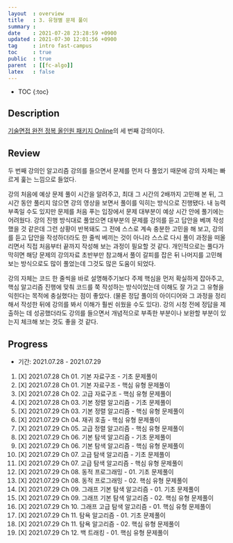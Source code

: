 ```yaml
---
layout  : overview
title   : 3. 유형별 문제 풀이
summary : 
date    : 2021-07-28 23:28:59 +0900
updated : 2021-07-30 12:01:56 +0900
tag     : intro fast-campus
toc     : true
public  : true
parent  : [[fc-algo]]
latex   : false
---
```

* TOC
{:toc}

## Description

[기술면접 완전 정복 올인원 패키지 Online](https://fastcampus.co.kr/dev_online_algo)의 세 번째 강의이다.

## Review

두 번째 강의인 알고리즘 강의를 들으면서 문제를 먼저 다 풀었기 때문에 강의 자체는 빠르게 훑는 느낌으로 들었다.

강의 처음에 예상 문제 풀이 시간을 알려주고, 최대 그 시간의 2배까지 고민해 본 뒤, 그 시간 동안 풀리지 않으면 강의 영상을 보면서 풀이를 익히는 방식으로 진행됐다. 내 능력 부족일 수도 있지만 문제를 처음 푸는 입장에서 문제 대부분이 예상 시간 안에 풀기에는 어려웠다. 강의 진행 방식대로 풀었으면 대부분의 문제를 강의를 듣고 답안을 베껴 작성했을 것 같은데 그런 상황이 반복돼도 그 전에 스스로 계속 충분한 고민을 해 보고, 강의를 듣고 답안을 작성하더라도 한 줄씩 베끼는 것이 아니라 스스로 다시 풀이 과정을 떠올리면서 직접 처음부터 끝까지 작성해 보는 과정이 필요할 것 같다. 개인적으로는 풀다가 막히면 해당 문제의 강의자료 초반부만 참고해서 풀이 갈피를 잡은 뒤 나머지를 고민해보는 방식으로도 많이 풀었는데 그것도 많은 도움이 되었다.

강의 자체는 코드 한 줄씩을 바로 설명해주기보다 주제 핵심을 먼저 확실하게 잡아주고, 핵심 알고리즘 진행에 맞춰 코드를 쭉 작성하는 방식이었는데 이해도 잘 가고 그 유형을 익힌다는 목적에 충실했다는 점이 좋았다. (물론 정답 풀이의 아이디어와 그 과정을 정리해서 작성한 뒤에 강의를 봐서 이해가 훨씬 쉬웠을 수도 있다). 강의 시청 전에 정답을 제출하는 데 성공했더라도 강의를 들으면서 개념적으로 부족한 부분이나 보완할 부분이 있는지 체크해 보는 것도 좋을 것 같다.

## Progress

* 기간: 2021.07.28 - 2021.07.29

1. [X] 2021.07.28 Ch 01. 기본 자료구조 - 기초 문제풀이
1. [X] 2021.07.28 Ch 01. 기본 자료구조 - 핵심 유형 문제풀이
1. [X] 2021.07.28 Ch 02. 고급 자료구조 - 핵심 유형 문제풀이
1. [X] 2021.07.28 Ch 03. 기본 정렬 알고리즘 - 기초 문제풀이
1. [X] 2021.07.29 Ch 03. 기본 정렬 알고리즘 - 핵심 유형 문제풀이
1. [X] 2021.07.29 Ch 04. 재귀 호출 - 핵심 유형 문제풀이
1. [X] 2021.07.29 Ch 05. 고급 정렬 알고리즘 - 핵심 유형 문제풀이
1. [X] 2021.07.29 Ch 06. 기본 탐색 알고리즘 - 기초 문제풀이
1. [X] 2021.07.29 Ch 06. 기본 탐색 알고리즘 - 핵심 유형 문제풀이
1. [X] 2021.07.29 Ch 07. 고급 탐색 알고리즘 - 기초 문제풀이
1. [X] 2021.07.29 Ch 07. 고급 탐색 알고리즘 - 핵심 유형 문제풀이
1. [X] 2021.07.29 Ch 08. 동적 프로그래밍 - 01. 기초 문제풀이
1. [X] 2021.07.29 Ch 08. 동적 프로그래밍 - 02. 핵심 유형 문제풀이
1. [X] 2021.07.29 Ch 09. 그래프 기본 탐색 알고리즘 - 01. 기초 문제풀이
1. [X] 2021.07.29 Ch 09. 그래프 기본 탐색 알고리즘 - 02. 핵심 유형 문제풀이
1. [X] 2021.07.29 Ch 10. 그래프 고급 탐색 알고리즘 - 01. 핵심 유형 문제풀이
1. [X] 2021.07.29 Ch 11. 탐욕 알고리즘 - 01. 기초 문제풀이
1. [X] 2021.07.29 Ch 11. 탐욕 알고리즘 - 02. 핵심 유형 문제풀이
1. [X] 2021.07.29 Ch 12. 백 트래킹 - 01. 핵심 유형 문제풀이
